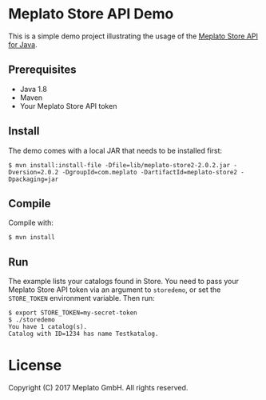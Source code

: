 # Meplato Store API Demo

This is a simple demo project illustrating the usage of the
[Meplato Store API for Java](https://github.com/meplato/store2-java-client).

## Prerequisites

* Java 1.8
* Maven
* Your Meplato Store API token

## Install

The demo comes with a local JAR that needs to be installed first:

```
$ mvn install:install-file -Dfile=lib/meplato-store2-2.0.2.jar -Dversion=2.0.2 -DgroupId=com.meplato -DartifactId=meplato-store2 -Dpackaging=jar
```

## Compile

Compile with:

```
$ mvn install
```

## Run

The example lists your catalogs found in Store. You need to pass
your Meplato Store API token via an argument to `storedemo`, or
set the `STORE_TOKEN` environment variable. Then run:

```
$ export STORE_TOKEN=my-secret-token
$ ./storedemo
You have 1 catalog(s).
Catalog with ID=1234 has name Testkatalog.
```

# License

Copyright (C) 2017 Meplato GmbH. All rights reserved.
